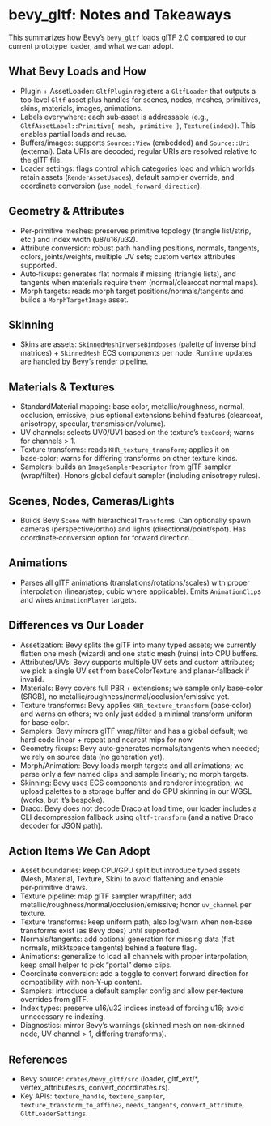 # bevy_gltf: Notes and Takeaways

This summarizes how Bevy’s `bevy_gltf` loads glTF 2.0 compared to our current prototype loader, and what we can adopt.

## What Bevy Loads and How
- Plugin + AssetLoader: `GltfPlugin` registers a `GltfLoader` that outputs a top‑level `Gltf` asset plus handles for scenes, nodes, meshes, primitives, skins, materials, images, animations.
- Labels everywhere: each sub‑asset is addressable (e.g., `GltfAssetLabel::Primitive{ mesh, primitive }`, `Texture(index)`). This enables partial loads and reuse.
- Buffers/images: supports `Source::View` (embedded) and `Source::Uri` (external). Data URIs are decoded; regular URIs are resolved relative to the glTF file.
- Loader settings: flags control which categories load and which worlds retain assets (`RenderAssetUsages`), default sampler override, and coordinate conversion (`use_model_forward_direction`).

## Geometry & Attributes
- Per‑primitive meshes: preserves primitive topology (triangle list/strip, etc.) and index width (u8/u16/u32).
- Attribute conversion: robust path handling positions, normals, tangents, colors, joints/weights, multiple UV sets; custom vertex attributes supported.
- Auto‑fixups: generates flat normals if missing (triangle lists), and tangents when materials require them (normal/clearcoat normal maps).
- Morph targets: reads morph target positions/normals/tangents and builds a `MorphTargetImage` asset.

## Skinning
- Skins are assets: `SkinnedMeshInverseBindposes` (palette of inverse bind matrices) + `SkinnedMesh` ECS components per node. Runtime updates are handled by Bevy’s render pipeline.

## Materials & Textures
- StandardMaterial mapping: base color, metallic/roughness, normal, occlusion, emissive; plus optional extensions behind features (clearcoat, anisotropy, specular, transmission/volume).
- UV channels: selects UV0/UV1 based on the texture’s `texCoord`; warns for channels > 1.
- Texture transforms: reads `KHR_texture_transform`; applies it on base‑color; warns for differing transforms on other texture kinds.
- Samplers: builds an `ImageSamplerDescriptor` from glTF sampler (wrap/filter). Honors global default sampler (including anisotropy rules).

## Scenes, Nodes, Cameras/Lights
- Builds Bevy `Scene` with hierarchical `Transform`s. Can optionally spawn cameras (perspective/ortho) and lights (directional/point/spot). Has coordinate‑conversion option for forward direction.

## Animations
- Parses all glTF animations (translations/rotations/scales) with proper interpolation (linear/step; cubic where applicable). Emits `AnimationClip`s and wires `AnimationPlayer` targets.

## Differences vs Our Loader
- Assetization: Bevy splits the glTF into many typed assets; we currently flatten one mesh (wizard) and one static mesh (ruins) into CPU buffers.
- Attributes/UVs: Bevy supports multiple UV sets and custom attributes; we pick a single UV set from baseColorTexture and planar‑fallback if invalid.
- Materials: Bevy covers full PBR + extensions; we sample only base‑color (SRGB), no metallic/roughness/normal/occlusion/emissive yet.
- Texture transforms: Bevy applies `KHR_texture_transform` (base‑color) and warns on others; we only just added a minimal transform uniform for base‑color.
- Samplers: Bevy mirrors glTF wrap/filter and has a global default; we hard‑code linear + repeat and nearest mips for now.
- Geometry fixups: Bevy auto‑generates normals/tangents when needed; we rely on source data (no generation yet).
- Morph/Animation: Bevy loads morph targets and all animations; we parse only a few named clips and sample linearly; no morph targets.
- Skinning: Bevy uses ECS components and renderer integration; we upload palettes to a storage buffer and do GPU skinning in our WGSL (works, but it’s bespoke).
- Draco: Bevy does not decode Draco at load time; our loader includes a CLI decompression fallback using `gltf-transform` (and a native Draco decoder for JSON path).

## Action Items We Can Adopt
- Asset boundaries: keep CPU/GPU split but introduce typed assets (Mesh, Material, Texture, Skin) to avoid flattening and enable per‑primitive draws.
- Texture pipeline: map glTF sampler wrap/filter; add metallic/roughness/normal/occlusion/emissive; honor `uv_channel` per texture.
- Texture transforms: keep uniform path; also log/warn when non‑base transforms exist (as Bevy does) until supported.
- Normals/tangents: add optional generation for missing data (flat normals, mikktspace tangents) behind a feature flag.
- Animations: generalize to load all channels with proper interpolation; keep small helper to pick “portal” demo clips.
- Coordinate conversion: add a toggle to convert forward direction for compatibility with non‑Y‑up content.
- Samplers: introduce a default sampler config and allow per‑texture overrides from glTF.
- Index types: preserve u16/u32 indices instead of forcing u16; avoid unnecessary re‑indexing.
- Diagnostics: mirror Bevy’s warnings (skinned mesh on non‑skinned node, UV channel > 1, differing transforms).

## References
- Bevy source: `crates/bevy_gltf/src` (loader, gltf_ext/*, vertex_attributes.rs, convert_coordinates.rs).
- Key APIs: `texture_handle`, `texture_sampler`, `texture_transform_to_affine2`, `needs_tangents`, `convert_attribute`, `GltfLoaderSettings`.
